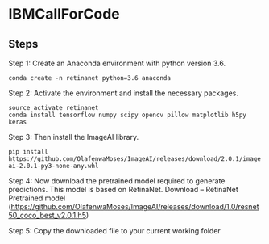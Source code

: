 # IBMCallForCode
## Steps
Step 1: Create an Anaconda environment with python version 3.6.

`conda create -n retinanet python=3.6 anaconda`

Step 2: Activate the environment and install the necessary packages.

```
source activate retinanet
conda install tensorflow numpy scipy opencv pillow matplotlib h5py keras
```
Step 3: Then install the ImageAI library.

`pip install https://github.com/OlafenwaMoses/ImageAI/releases/download/2.0.1/imageai-2.0.1-py3-none-any.whl`

Step 4: Now download the pretrained model required to generate predictions. This model is based on RetinaNet. Download – RetinaNet Pretrained model (https://github.com/OlafenwaMoses/ImageAI/releases/download/1.0/resnet50_coco_best_v2.0.1.h5)

Step 5: Copy the downloaded file to your current working folder
